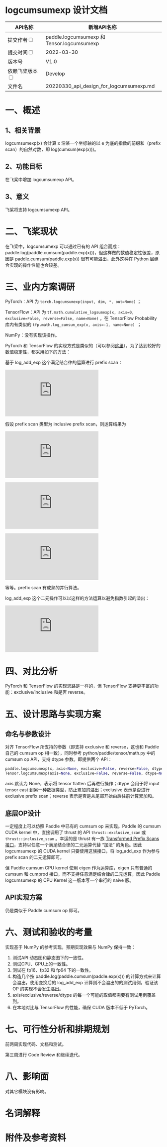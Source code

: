 # logcumsumexp 设计文档

| API名称                                                      | 新增API名称                                 |
| ------------------------------------------------------------ | ------------------------------------------- |
| 提交作者<input type="checkbox" class="rowselector hidden">   | paddle.logcumsumexp 和 Tensor.logcumsumexp  |
| 提交时间<input type="checkbox" class="rowselector hidden">   | 2022-03-30                                  |
| 版本号                                                       | V1.0                                        |
| 依赖飞桨版本<input type="checkbox" class="rowselector hidden"> | Develop                                     |
| 文件名                                                       | 20220330_api_design_for_logcumsumexp.md<br> |


# 一、概述

## 1、相关背景

logcumsumexp(x) 会计算 x 沿某一个坐标轴的以 e 为底的指数的前缀和（prefix scan）的自然对数，即 log(cumsum(exp(x)))。

## 2、功能目标

在飞桨中增加 logcumsumexp API。

## 3、意义

飞桨将支持 logcumsumexp API。

# 二、飞桨现状

在飞桨中，logcumsumexp 可以通过已有的 API 组合而成：paddle.log(paddle.cumsum(paddle.exp(x)))，但这样做的数值稳定性很差，原因是 paddle.cumsum(paddle.exp(x)) 很有可能溢出，此外这种在 Python 层组合实现的操作性能也会较差。


# 三、业内方案调研

PyTorch：API 为 `torch.logcumsumexp(input, dim, *, out=None)` ；

TensorFlow：API 为 `tf.math.cumulative_logsumexp(x, axis=0, exclusive=False, reverse=False, name=None)` ，在 TensorFlow Probability 库内有类似的 `tfp.math.log_cumsum_exp(x, axis=-1, name=None) `；

NumPy：没有实现该操作。

PyTorch 和 TensorFlow 的实现方式是类似的（可以参阅[这里](https://github.com/pytorch/pytorch/blob/master/aten/src/ATen/native/cpu/ReduceOpsKernel.cpp#L128)），为了达到较好的数值稳定性，都采用如下的方法：

基于 log_add_exp 这个满足结合律的运算进行 prefix scan：

![img](https://latex.codecogs.com/gif.latex?%5Clarge%20log%5C_add%5C_exp%28x_1%2C%20x_2%29%20%3D%20log%28exp%28x_1%29%20&plus;%20exp%28x_2%29%29)

假设 prefix scan 类型为 inclusive prefix scan，则运算结果为

![img](https://latex.codecogs.com/gif.latex?%5Clarge%20y_1%20%3D%20x_1)

![img](https://latex.codecogs.com/gif.latex?%5Clarge%20y_2%20%3D%20log%5C_add%5C_exp%28y_1%2C%20x_2%29%20%3D%20log%28exp%28x_1%29%20&plus;%20exp%28x_2%29%29)

![img](https://latex.codecogs.com/gif.latex?%5Clarge%20%5Cbegin%7Balign*%7D%20y_3%20%26%3D%20log%5C_add%5C_exp%28y_2%2C%20x_3%29%20%5C%5C%20%26%3D%20log%28exp%28log%28exp%28x_1%29%20&plus;%20exp%28x_2%29%29%29%20&plus;%20exp%28x_3%29%29%20%5C%5C%20%26%3D%20log%28exp%28x_1%29%20&plus;%20exp%28x_2%29%20&plus;%20exp%28x_3%29%29%20%5Cend%7Balign*%7D)

等等。prefix scan 有成熟的并行算法。

log_add_exp 这个二元操作可以以这样的方法运算以避免指数引起的溢出：

![This is the rendered form of the equation. You can not edit this directly. Right click will give you the option to save the image, and in most browsers you can drag the image onto your desktop or another program.](https://latex.codecogs.com/gif.latex?%5Clarge%20%5Cbegin%7Balign*%7D%20log%5C_add%5C_exp%28x%2C%20y%29%20%26%3D%20log%28exp%28x%29%20&plus;%20exp%28y%29%29%20%5C%5C%20%26%3D%20log%281%20&plus;%20exp%28min%28x%2C%20y%29%20-%20max%28x%2C%20y%29%29%29%20&plus;%20max%28x%2C%20y%29%20%5Cend%7Balign*%7D)



# 四、对比分析

PyTorch 和 TensorFlow 的实现思路是一样的，但 TensorFlow 支持更丰富的功能：exclusive/inclusive 和是否 reverse。

# 五、设计思路与实现方案

## 命名与参数设计

对齐 TensorFlow 所支持的参数（即支持 exclusive 和 reverse，这也和 Paddle 自己的 cumsum op 相一致），同时参考 python/paddle/tensor/math.py 中的 cumsum op API，支持 dtype 参数。即提供两个 API：

```python
paddle.logcumsumexp(x, axis=None, exclusive=False, reverse=False, dtype=None, name=None)
Tensor.logcumsumexp(axis=None, exclusive=False, reverse=False, dtype=None, name=None)

```

axis 默认为 None，表示将 tensor flatten 后再进行操作；dtype 会用于将 input tensor cast 到另一种数据类型，防止累加的溢出；exclusive 表示是否进行 exclusive prefix scan；reverse 表示是否是从尾部开始由后往前计算累加和。

## 底层OP设计

一定程度上可以仿照 Paddle 中已有的 cumsum op 来实现。Paddle 的 cumsum CUDA kernel 中，直接调用了 thrust 的 API `thrust::exclusive_scan` 或 `thrust::inclusive_scan` 。幸运的是 thrust 有一族 [Transformed Prefix Scans 接口](https://thrust.github.io/doc/group__transformed__prefixsums.html)，支持以任意一个满足结合律的二元运算代替 “加法” 的角色。因此 logcumsumexp 的 CUDA kernel 只要使用这族接口，将 log_add_exp 作为参与 prefix scan 的二元运算即可。

但 Paddle cumsum CPU kernel 使用 eigen 作为运算库，eigen 只有普通的 cumsum 和 cumprod 接口，而不支持任意满足结合律的二元运算，因此 Paddle logcumsumexp 的 CPU Kernel 这一版本写一个串行的 naive 版。

## API实现方案

仍是类似于 Paddle cumsum op 即可。

# 六、测试和验收的考量

实现基于 NumPy 的参考实现，预期实现效果与 NumPy 保持一致：

1. 测试API 动态图和静态图下的一致性。
2. 测试CPU、GPU上的一致性。
3. 测试在 fp16、fp32 和 fp64 下的一致性。
4. 构造几个按 paddle.log(paddle.cumsum(paddle.exp(x))) 的计算方式来计算会溢出，使用变换后的 log_add_exp 计算则不会溢出的的测试用例，验证该 OP 的实现不会发生溢出。
5. axis/exclusive/reverse/dtype 的每一个可能的取值都需要有测试用例覆盖到。
6. 在本地对比与 TensorFlow 的性能，确保 CUDA 版本不低于 PyTorch。

# 七、可行性分析和排期规划

前两周实现代码、文档和测试。

第三周进行 Code Review 和继续迭代。

# 八、影响面

对其它模块没有影响。

# 名词解释

# 附件及参考资料
